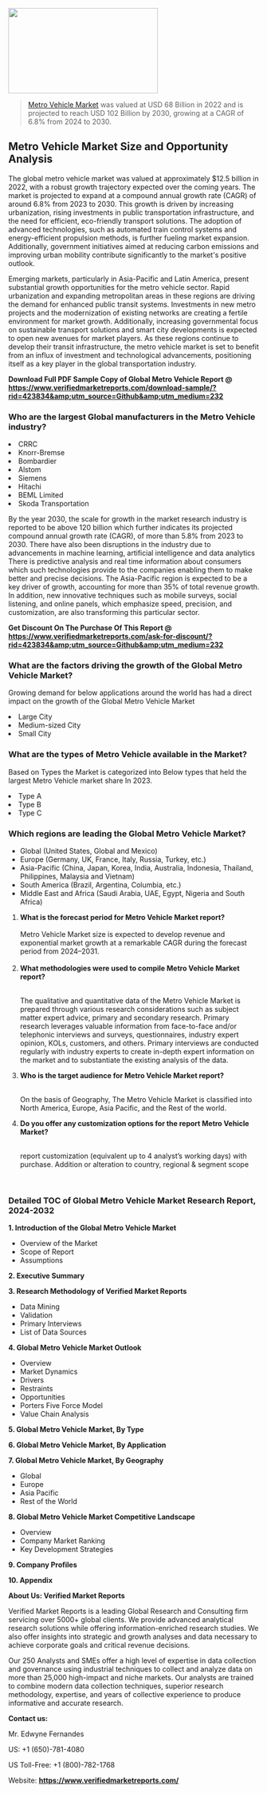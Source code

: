 
<img src="https://ffe5etoiles.com/wp-content/uploads/2024/12/MST1-300x171.png" alt="" width="300" height="171" class="alignnone size-medium wp-image-20088" /><blockquote><p><p><a href="https://www.verifiedmarketreports.com/download-sample/?rid=423834&utm_source=Github&utm_medium=232" target="_blank">Metro Vehicle Market</a> was valued at USD 68 Billion in 2022 and is projected to reach USD 102 Billion by 2030, growing at a CAGR of 6.8% from 2024 to 2030.</p></blockquote><p><h2>Metro Vehicle Market Size and Opportunity Analysis</h2><p>The global metro vehicle market was valued at approximately $12.5 billion in 2022, with a robust growth trajectory expected over the coming years. The market is projected to expand at a compound annual growth rate (CAGR) of around 6.8% from 2023 to 2030. This growth is driven by increasing urbanization, rising investments in public transportation infrastructure, and the need for efficient, eco-friendly transport solutions. The adoption of advanced technologies, such as automated train control systems and energy-efficient propulsion methods, is further fueling market expansion. Additionally, government initiatives aimed at reducing carbon emissions and improving urban mobility contribute significantly to the market's positive outlook.</p><p>Emerging markets, particularly in Asia-Pacific and Latin America, present substantial growth opportunities for the metro vehicle sector. Rapid urbanization and expanding metropolitan areas in these regions are driving the demand for enhanced public transit systems. Investments in new metro projects and the modernization of existing networks are creating a fertile environment for market growth. Additionally, increasing governmental focus on sustainable transport solutions and smart city developments is expected to open new avenues for market players. As these regions continue to develop their transit infrastructure, the metro vehicle market is set to benefit from an influx of investment and technological advancements, positioning itself as a key player in the global transportation industry.</p></p><p class=""><strong>Download Full PDF Sample Copy of Global Metro Vehicle Report @ <a href="https://www.verifiedmarketreports.com/download-sample/?rid=423834&amp;utm_source=Github&amp;utm_medium=232" target="_blank">https://www.verifiedmarketreports.com/download-sample/?rid=423834&amp;utm_source=Github&amp;utm_medium=232</a></strong></p><h3 id="" class="">Who are the largest Global manufacturers in the Metro Vehicle industry?</h3><p><li>CRRC</li><li> Knorr-Bremse</li><li> Bombardier</li><li> Alstom</li><li> Siemens</li><li> Hitachi</li><li> BEML Limited</li><li> Skoda Transportation</li></p><div class=""><div class="" dir="" data-message-author-role="" data-message-id="" data-message-model-slug=""><div class=""><div class=""><div class=""><div class="" dir="" data-message-author-role="" data-message-id="" data-message-model-slug=""><div class=""><div class=""><p>By the year 2030, the scale for growth in the market research industry is reported to be above 120 billion which further indicates its projected compound annual growth rate (CAGR), of more than 5.8% from 2023 to 2030. There have also been disruptions in the industry due to advancements in machine learning, artificial intelligence and data analytics There is predictive analysis and real time information about consumers which such technologies provide to the companies enabling them to make better and precise decisions. The Asia-Pacific region is expected to be a key driver of growth, accounting for more than 35% of total revenue growth. In addition, new innovative techniques such as mobile surveys, social listening, and online panels, which emphasize speed, precision, and customization, are also transforming this particular sector.</p><p><strong>Get Discount On The Purchase Of This Report @&nbsp; <a href="https://www.verifiedmarketreports.com/ask-for-discount/?rid=423834&amp;utm_source=Github&amp;utm_medium=232" target="_blank">https://www.verifiedmarketreports.com/ask-for-discount/?rid=423834&amp;utm_source=Github&amp;utm_medium=232</a></strong></p></div></div></div></div></div></div></div></div><h3 id="" class="">What are the factors driving the growth of the Global Metro Vehicle Market?</h3><p id="" class="">Growing demand for below applications around the world has had a direct impact on the growth of the Global Metro Vehicle Market</p><p id="" class=""><li>Large City</li><li> Medium-sized City</li><li> Small City</li></p><h3 id="" class="">What are the types of Metro Vehicle available in the Market?</h3><p id="" class="">Based on Types the Market is categorized into Below types that held the largest Metro Vehicle market share In 2023.</p><p id="" class=""><li>Type A</li><li> Type B</li><li> Type C</li></p><h3 id="" class="">Which regions are leading the Global Metro Vehicle Market?</h3><ul><li>Global (United States, Global and Mexico)</li><li>Europe (Germany, UK, France, Italy, Russia, Turkey, etc.)</li><li>Asia-Pacific (China, Japan, Korea, India, Australia, Indonesia, Thailand, Philippines, Malaysia and Vietnam)</li><li>South America (Brazil, Argentina, Columbia, etc.)</li><li>Middle East and Africa (Saudi Arabia, UAE, Egypt, Nigeria and South Africa)</li></ul><p><ol><li><strong>What is the forecast period for Metro Vehicle Market report?<br /></strong><br /><span data-sheets-root="1" data-sheets-value="{&quot;1&quot;:2,&quot;2&quot;:&quot;XXXX size is expected to develop revenue and exponential market growth at a remarkable CAGR during the forecast period from 2024&ndash;2030.&quot;}" data-sheets-userformat="{&quot;2&quot;:12674,&quot;4&quot;:{&quot;1&quot;:2,&quot;2&quot;:16776960},&quot;10&quot;:2,&quot;11&quot;:0,&quot;15&quot;:&quot;Arial&quot;,&quot;16&quot;:12}">Metro Vehicle Market size is expected to develop revenue and exponential market growth at a remarkable CAGR during the forecast period from 2024&ndash;2031.</span><br /><br /></li><li><strong>What methodologies were used to compile Metro Vehicle Market report?<br /><br /></strong><p>The qualitative and quantitative data of the&nbsp;Metro Vehicle Market is prepared through various research considerations such as subject matter expert advice, primary and secondary research. Primary research leverages valuable information from face-to-face and/or telephonic interviews and surveys, questionnaires, industry expert opinion, KOLs, customers, and others. Primary interviews are conducted regularly with industry experts to create in-depth expert information on the market and to substantiate the existing analysis of the data.&nbsp;</p></li><li><strong>Who is the target audience for Metro Vehicle Market report?<br /><br /></strong><p>On the basis of Geography, The&nbsp;Metro Vehicle Market is classified into North America, Europe, Asia Pacific, and the Rest of the world.</p></li><li><strong>Do you offer any customization options for the report Metro Vehicle Market?<br /><br /></strong><p>report customization (equivalent up to 4 analyst&rsquo;s working days) with purchase. Addition or alteration to country, regional &amp; segment scope</p><p>&nbsp;</p></li></ol></p><h3 id="" class="">Detailed TOC of Global Metro Vehicle Market Research Report, 2024-2032</h3><p id="" class=""><strong>1. Introduction of the Global Metro Vehicle Market</strong></p><ul><li>Overview of the Market</li><li>Scope of Report</li><li>Assumptions</li></ul><p id="" class=""><strong>2. Executive Summary</strong></p><p id="" class=""><strong>3. Research Methodology of&nbsp;Verified Market Reports</strong></p><ul><li>Data Mining</li><li>Validation</li><li>Primary Interviews</li><li>List of Data Sources</li></ul><p id="" class=""><strong>4. Global Metro Vehicle Market Outlook</strong></p><ul><li>Overview</li><li>Market Dynamics</li><li>Drivers</li><li>Restraints</li><li>Opportunities</li><li>Porters Five Force Model</li><li>Value Chain Analysis</li></ul><p id="" class=""><strong>5. Global Metro Vehicle Market, By&nbsp;Type</strong></p><p id="" class=""><strong>6. Global Metro Vehicle Market, By Application</strong></p><p id="" class=""><strong>7. Global Metro Vehicle Market, By Geography</strong></p><ul><li>Global</li><li>Europe</li><li>Asia Pacific</li><li>Rest of the World</li></ul><p id="" class=""><strong>8. Global Metro Vehicle Market Competitive Landscape</strong></p><ul><li>Overview</li><li>Company Market Ranking</li><li>Key Development Strategies</li></ul><p id="" class=""><strong>9. Company Profiles</strong></p><p id="" class=""><strong>10. Appendix</strong></p><p id="" class=""><strong>About Us: Verified Market Reports</strong></p><p id="" class="">Verified Market Reports is a leading Global Research and Consulting firm servicing over 5000+ global clients. We provide advanced analytical research solutions while offering information-enriched research studies. We also offer insights into strategic and growth analyses and data necessary to achieve corporate goals and critical revenue decisions.</p><p id="" class="">Our 250 Analysts and SMEs offer a high level of expertise in data collection and governance using industrial techniques to collect and analyze data on more than 25,000 high-impact and niche markets. Our analysts are trained to combine modern data collection techniques, superior research methodology, expertise, and years of collective experience to produce informative and accurate research.</p><p id="" class=""><strong>Contact us:</strong></p><p id="" class="">Mr. Edwyne Fernandes</p><p id="" class="">US: +1 (650)-781-4080</p><p id="" class="">US Toll-Free: +1 (800)-782-1768</p><p id="" class="">Website: <a target="" data-test-app-aware-link=""><strong>https://www.verifiedmarketreports.com/</strong></a></p>
